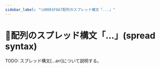 ```yaml
---
sidebar_label: "\U0001F6A7配列のスプレッド構文「...」"
---
```


# 🚧配列のスプレッド構文「...」(spread syntax)

TODO: スプレッド構文\[...arr]について説明する。
